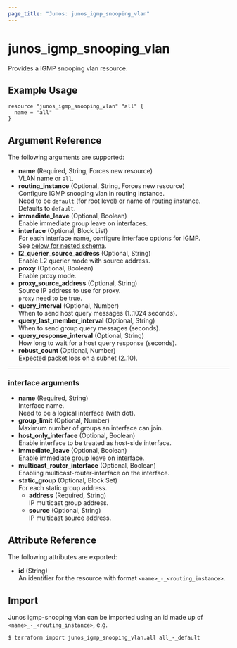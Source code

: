 ```yaml
---
page_title: "Junos: junos_igmp_snooping_vlan"
---
```


# junos_igmp_snooping_vlan

Provides a IGMP snooping vlan resource.

## Example Usage

```hcl
resource "junos_igmp_snooping_vlan" "all" {
  name = "all"
}
```

## Argument Reference

The following arguments are supported:

- **name** (Required, String, Forces new resource)  
  VLAN name or `all`.
- **routing_instance** (Optional, String, Forces new resource)  
  Configure IGMP snooping vlan in routing instance.  
  Need to be `default` (for root level) or name of routing instance.  
  Defaults to `default`.
- **immediate_leave** (Optional, Boolean)  
  Enable immediate group leave on interfaces.
- **interface** (Optional, Block List)  
  For each interface name, configure interface options for IGMP.  
  See [below for nested schema](#interface-arguments).
- **l2_querier_source_address** (Optional, String)  
  Enable L2 querier mode with source address.
- **proxy** (Optional, Boolean)  
  Enable proxy mode.
- **proxy_source_address** (Optional, String)  
  Source IP address to use for proxy.  
  `proxy` need to be true.
- **query_interval** (Optional, Number)  
  When to send host query messages (1..1024 seconds).
- **query_last_member_interval** (Optional, String)  
  When to send group query messages (seconds).
- **query_response_interval** (Optional, String)  
  How long to wait for a host query response (seconds).
- **robust_count** (Optional, Number)  
  Expected packet loss on a subnet (2..10).

---

### interface arguments

- **name** (Required, String)  
  Interface name.  
  Need to be a logical interface (with dot).
- **group_limit** (Optional, Number)  
  Maximum number of groups an interface can join.
- **host_only_interface** (Optional, Boolean)  
  Enable interface to be treated as host-side interface.
- **immediate_leave** (Optional, Boolean)  
  Enable immediate group leave on interface.
- **multicast_router_interface** (Optional, Boolean)  
  Enabling multicast-router-interface on the interface.
- **static_group** (Optional, Block Set)  
  For each static group address.
  - **address** (Required, String)  
    IP multicast group address.
  - **source** (Optional, String)  
    IP multicast source address.

## Attribute Reference

The following attributes are exported:

- **id** (String)  
  An identifier for the resource with format `<name>_-_<routing_instance>`.

## Import

Junos igmp-snooping vlan can be imported using an id made up of `<name>_-_<routing_instance>`, e.g.

```shell
$ terraform import junos_igmp_snooping_vlan.all all_-_default
```
